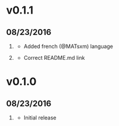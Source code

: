 # v0.1.1
## 08/23/2016

1. [](#improved)
    * Added french (@MATsxm) language

1. [](#bugfix)
    * Correct README.md link

# v0.1.0
##  08/23/2016

1. [](#new)
    * Initial release
